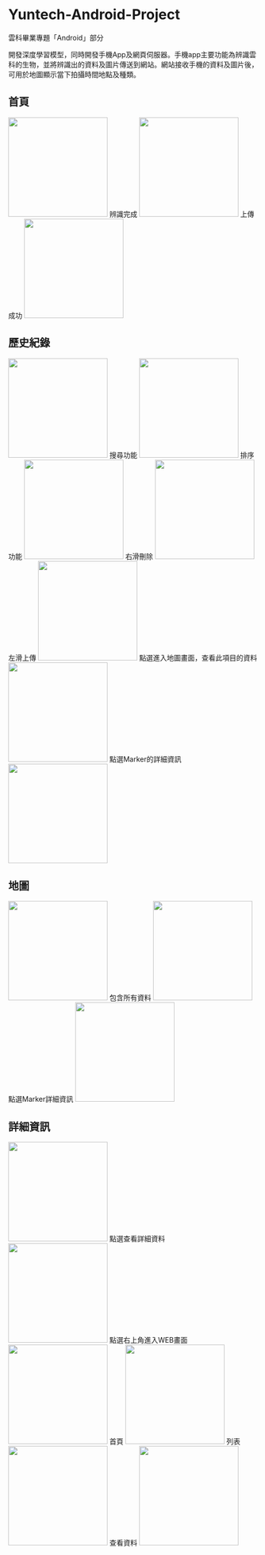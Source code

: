 # Yuntech-Android-Project
雲科畢業專題「Android」部分

開發深度學習模型，同時開發手機App及網頁伺服器。手機app主要功能為辨識雲科的生物，並將辨識出的資料及圖片傳送到網站。網站接收手機的資料及圖片後，可用於地圖顯示當下拍攝時間地點及種類。

## 首頁
<img src="https://github.com/DDPlay123/Yuntech-Android-Project/blob/main/image/1.png" width="200"/>
辨識完成
<img src="https://github.com/DDPlay123/Yuntech-Android-Project/blob/main/image/5.png" width="200"/>
上傳成功
<img src="https://github.com/DDPlay123/Yuntech-Android-Project/blob/main/image/6.png" width="200"/>

## 歷史紀錄
<img src="https://github.com/DDPlay123/Yuntech-Android-Project/blob/main/image/2.png" width="200"/>
搜尋功能
<img src="https://github.com/DDPlay123/Yuntech-Android-Project/blob/main/image/12.png" width="200"/>
排序功能
<img src="https://github.com/DDPlay123/Yuntech-Android-Project/blob/main/image/11.png" width="200"/>
右滑刪除
<img src="https://github.com/DDPlay123/Yuntech-Android-Project/blob/main/image/7.png" width="200"/>
左滑上傳
<img src="https://github.com/DDPlay123/Yuntech-Android-Project/blob/main/image/8.png" width="200"/>
點選進入地圖畫面，查看此項目的資料
<img src="https://github.com/DDPlay123/Yuntech-Android-Project/blob/main/image/9.png" width="200"/>
點選Marker的詳細資訊
<img src="https://github.com/DDPlay123/Yuntech-Android-Project/blob/main/image/10.png" width="200"/>

## 地圖
<img src="https://github.com/DDPlay123/Yuntech-Android-Project/blob/main/image/3.png" width="200"/>
包含所有資料
<img src="https://github.com/DDPlay123/Yuntech-Android-Project/blob/main/image/13.png" width="200"/>
點選Marker詳細資訊
<img src="https://github.com/DDPlay123/Yuntech-Android-Project/blob/main/image/14.png" width="200"/>

## 詳細資訊
<img src="https://github.com/DDPlay123/Yuntech-Android-Project/blob/main/image/4.png" width="200"/>
點選查看詳細資料
<img src="https://github.com/DDPlay123/Yuntech-Android-Project/blob/main/image/15.png" width="200"/>
點選右上角進入WEB畫面
<img src="https://github.com/DDPlay123/Yuntech-Android-Project/blob/main/image/16.png" width="200"/>
首頁
<img src="https://github.com/DDPlay123/Yuntech-Android-Project/blob/main/image/17.png" width="200"/>
列表
<img src="https://github.com/DDPlay123/Yuntech-Android-Project/blob/main/image/17.png" width="200"/>
查看資料
<img src="https://github.com/DDPlay123/Yuntech-Android-Project/blob/main/image/18.png" width="200"/>
